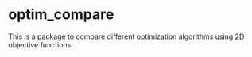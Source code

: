 # optim_compare
This is a package to compare different optimization algorithms using 2D objective functions 

